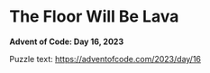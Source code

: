 # The Floor Will Be Lava

**Advent of Code: Day 16, 2023**

Puzzle text: <https://adventofcode.com/2023/day/16>
